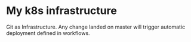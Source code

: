# My k8s infrastructure

Git as Infrastructure.
Any change landed on master will trigger automatic deployment defined in workflows.


